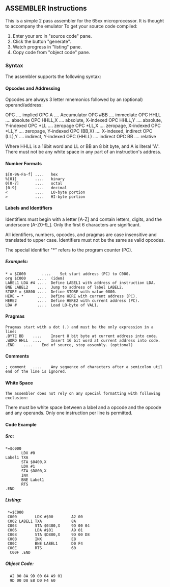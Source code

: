## ASSEMBLER Instructions
This is a simple 2 pass assembler for the 65xx microprocessor. It is thought to accompany the emulator To get your source code compiled:
1. Enter your src in "source code" pane.
2. Click the button "generate".
3. Watch progress in "listing" pane.
4. Copy code from "object code" pane.<br>

### Syntax
The assembler supports the following syntax:

#### Opcodes and Addressing
Opcodes are always 3 letter mnemonics followed by an (optional) operand/address:

   OPC	     ....	implied
   OPC A	     ....	Accumulator
   OPC #BB	     ....	immediate
   OPC HHLL     ....	absolute
   OPC HHLL,X   ....	absolute, X-indexed
   OPC HHLL,Y   ....	absolute, Y-indexed
   OPC *LL	     ....	zeropage
   OPC *LL,X    ....	zeropage, X-indexed
   OPC *LL,Y    ....	zeropage, Y-indexed
   OPC (BB,X)   ....	X-indexed, indirect
   OPC (LL),Y   ....	indirect, Y-indexed
   OPC (HHLL)   ....	indirect
   OPC BB       ....	relative
 	 
Where HHLL is a 16bit word and LL or BB an 8 bit byte, and A is literal "A".
There must not be any white space in any part of an instruction's address.
 
#### Number Formats
 
  	$[0-9A-Fa-f] ....	hex
 	%[01]        ....	binary
 	0[0-7]       ....	octal
 	[0-9]        ....	decimal
 	<            ....	LO-byte portion
 	>            ....	HI-byte portion
 
#### Labels and Identifiers
Identifiers must begin with a letter [A-Z] and contain letters, digits, and the underscore [A-Z0-9_]. Only the first 6 characters are significant.

All identifiers, numbers, opcodes, and pragmas are case insensitive and translated to upper case. Identifiers must not be the same as valid opcodes.

The special identifier "*" refers to the program counter (PC).

##### Exampels:
 	* = $C000       ....	Set start address (PC) to C000.
    org $C000     ....	(idem)
    LABEL1 LDA #4 ....	Define LABEL1 with address of instruction LDA.
    BNE LABEL2    ....	Jump to address of label LABEL2.
    STORE = $0800 ....	Define STORE with value 0800.
    HERE = *      ....	Define HERE with current address (PC).
    HERE2         ....	Define HERE2 with current address (PC).
    LDA #         ....	Load LO-byte of VAL1.
 
#### Pragmas
  	Pragmas start with a dot (.) and must be the only expression in a line:
  	.BYTE BB	....	Insert 8 bit byte at current address into code.
  	.WORD HHLL	....	Insert 16 bit word at current address into code.
  	.END	....	End of source, stop assembly. (optional)
 
#### Comments
  	; comment	....	Any sequence of characters after a semicolon util end of the line is ignored.
 
#### White Space
  	The assembler does not rely on any special formatting with following exclusion:
There must be white space between a label and a opcode and the opcode and any operands. Only one instruction per line is permitted.

#### Code Example
 
##### Src:
    *=$c000
  	       LDX #0
  	Label1 TXA
  	       STA $0400,X
           LDA #1
           STA $D800,X
           INX
           BNE Label1
           RTS
    .END
    
##### Listing:
     *=$C000
     C000        LDX #$00        A2 00
     C002 LABEL1 TXA             8A
     C003        STA $0400,X     9D 00 04
     C006        LDA #$01        A9 01
     C008        STA $D800,X     9D 00 D8
     C00B        INX             E8
     C00C        BNE LABEL1      D0 F4
     C00E        RTS             60
      C00F .END

##### Object Code:
      A2 00 8A 9D 00 04 A9 01
      9D 00 D8 E8 D0 F4 60

